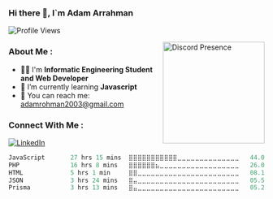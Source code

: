 ### Hi there 👋, I`m Adam Arrahman

<p align="left">
  <img src="https://komarev.com/ghpvc/?username=Dams168&label=Profile%20views&color=blue&style=flat" alt="Profile Views" />
</p>

<a href="https://discord.com/users/933959242262659073" target="_blank" rel="nofollow">
   <img  src="https://lanyard-profile-readme.vercel.app/api/933959242262659073?borderRadius=15px&bg=0b0100&idleMessage=Probably%20doing%20something%20else..." alt="Discord Presence" align="right" height="200em">
</a>
<h3>About Me :</h3>

- 👨‍💻 I'm **Informatic Engineering Student and Web Developer**
- 🌱 I’m currently learning **Javascript**
- 📄 You can reach me: adamrohman2003@gmail.com

### Connect With Me :

[![LinkedIn](https://img.shields.io/badge/LinkedIn-%230077B5.svg?logo=linkedin&logoColor=white&target=_blank)](https://linkedin.com/in/adam-arrahman)
<!--
### My Github Stats :
[![Instagram](https://img.shields.io/badge/Instagram-%23E4405F.svg?logo=Instagram&logoColor=white&target=_blank)](https://instagram.com/adamarahman16)
<p align="left">
  <a href="https://github.com/Dams168">
    <img height="160em" src="https://github-readme-stats-eight-theta.vercel.app/api?username=Dams168&show_icons=true&theme=algolia&include_all_commits=true&count_private=true" alt="Adam's GitHub Stats"/>
    <img height="160em" src="https://github-readme-stats-eight-theta.vercel.app/api/top-langs/?username=Dams168&layout=compact&langs_count=8&theme=algolia" alt="Top Languages"/>
  </a>
</p>

<br>
-->
<div align="left">
  <!--START_SECTION:waka-->

```rust
JavaScript       27 hrs 15 mins  ⣿⣿⣿⣿⣿⣿⣿⣿⣿⣿⣿⣀⣀⣀⣀⣀⣀⣀⣀⣀⣀⣀⣀⣀⣀   44.05 %
PHP              16 hrs 8 mins   ⣿⣿⣿⣿⣿⣿⣦⣀⣀⣀⣀⣀⣀⣀⣀⣀⣀⣀⣀⣀⣀⣀⣀⣀⣀   26.08 %
HTML             5 hrs 1 min     ⣿⣿⣀⣀⣀⣀⣀⣀⣀⣀⣀⣀⣀⣀⣀⣀⣀⣀⣀⣀⣀⣀⣀⣀⣀   08.11 %
JSON             3 hrs 24 mins   ⣿⣤⣀⣀⣀⣀⣀⣀⣀⣀⣀⣀⣀⣀⣀⣀⣀⣀⣀⣀⣀⣀⣀⣀⣀   05.50 %
Prisma           3 hrs 13 mins   ⣿⣤⣀⣀⣀⣀⣀⣀⣀⣀⣀⣀⣀⣀⣀⣀⣀⣀⣀⣀⣀⣀⣀⣀⣀   05.22 %
```

<!--END_SECTION:waka-->
</div>
